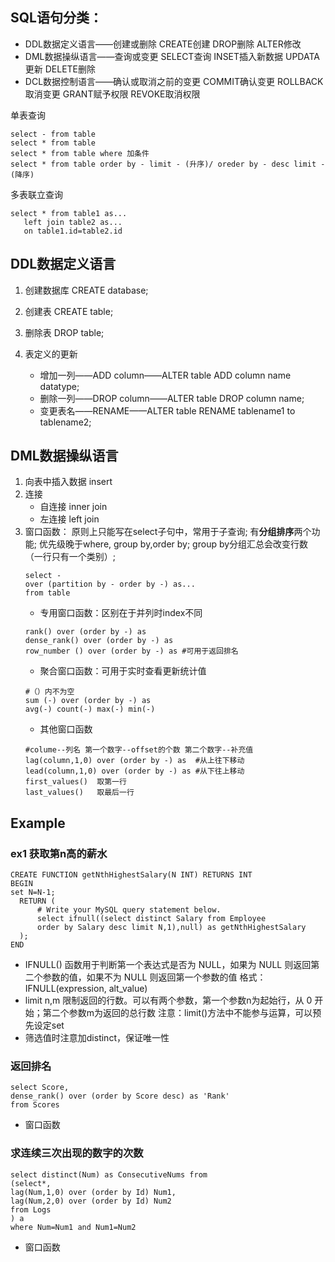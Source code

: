 ## SQL语句分类：
* DDL数据定义语言——创建或删除 CREATE创建 DROP删除 ALTER修改
* DML数据操纵语言——查询或变更 SELECT查询 INSET插入新数据 UPDATA更新 DELETE删除
* DCL数据控制语言——确认或取消之前的变更 COMMIT确认变更 ROLLBACK取消变更 GRANT赋予权限 REVOKE取消权限

单表查询
```
select - from table
select * from table
select * from table where 加条件
select * from table order by - limit - (升序)/ oreder by - desc limit - (降序)
```

多表联立查询
```
select * from table1 as...
   left join table2 as...
   on table1.id=table2.id
```
   
## DDL数据定义语言
1. 创建数据库  CREATE database;
2. 创建表      CREATE table;
3. 删除表      DROP table;
4. 表定义的更新 

   * 增加一列——ADD column——ALTER table ADD column name datatype;
   * 删除一列——DROP column——ALTER table DROP column name;
   * 变更表名——RENAME——ALTER table RENAME tablename1 to tablename2;
  
## DML数据操纵语言
1. 向表中插入数据 insert
2. 连接
   * 自连接 inner join
   * 左连接 left join
3. 窗口函数：
   原则上只能写在select子句中，常用于子查询; 
   有**分组排序**两个功能; 
   优先级晚于where, group by,order by;
   group by分组汇总会改变行数（一行只有一个类别）;
   ```
   select - 
   over (partition by - order by -) as...
   from table
   ```
   * 专用窗口函数：区别在于并列时index不同
   ```
   rank() over (order by -) as
   dense_rank() over (order by -) as
   row_number () over (order by -) as #可用于返回排名
   ```
   * 聚合窗口函数：可用于实时查看更新统计值
   ```
   #（）内不为空
   sum (-) over (order by -) as
   avg(-) count(-) max(-) min(-)
   ```
   * 其他窗口函数
   ```
   #colume--列名 第一个数字--offset的个数 第二个数字--补充值
   lag(column,1,0) over (order by -) as  #从上往下移动
   lead(column,1,0) over (order by -) as #从下往上移动
   first_values()  取第一行
   last_values()   取最后一行
   ```

## Example
### ex1 获取第n高的薪水
```
CREATE FUNCTION getNthHighestSalary(N INT) RETURNS INT
BEGIN
set N=N-1;
  RETURN (
      # Write your MySQL query statement below.
      select ifnull((select distinct Salary from Employee
      order by Salary desc limit N,1),null) as getNthHighestSalary
  );
END
```
* IFNULL() 函数用于判断第一个表达式是否为 NULL，如果为 NULL 则返回第二个参数的值，如果不为 NULL 则返回第一个参数的值
  格式：IFNULL(expression, alt_value)
* limit n,m 限制返回的行数。可以有两个参数，第一个参数n为起始行，从 0 开始；第二个参数m为返回的总行数
  注意：limit()方法中不能参与运算，可以预先设定set
* 筛选值时注意加distinct，保证唯一性

### 返回排名
```
select Score, 
dense_rank() over (order by Score desc) as 'Rank'
from Scores
```
* 窗口函数

### 求连续三次出现的数字的次数
```
select distinct(Num) as ConsecutiveNums from
(select*,
lag(Num,1,0) over (order by Id) Num1,
lag(Num,2,0) over (order by Id) Num2
from Logs
) a
where Num=Num1 and Num1=Num2
```
* 窗口函数
